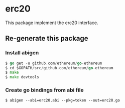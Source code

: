 # erc20
This package implement the erc20  interface.


## Re-generate this package

### Install abigen
```go
$ go get -u github.com/ethereum/go-ethereum
$ cd $GOPATH/src/github.com/ethereum/go-ethereum
$ make 
$ make devtools
```
### Create go bindings from abi file
```shell
$ abigen --abi=erc20.abi --pkg=token --out=erc20.go
```
